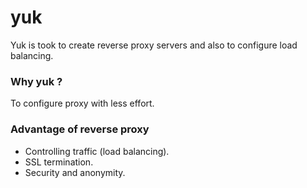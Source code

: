 # yuk

Yuk is took to create reverse proxy servers and also to configure load balancing.

### Why yuk ?
 To configure proxy with less effort.

### Advantage of reverse proxy
 - Controlling traffic (load balancing).
 - SSL termination.
 - Security and anonymity.



